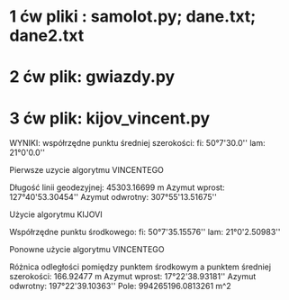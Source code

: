 # 1 ćw pliki : samolot.py; dane.txt; dane2.txt
# 2 ćw plik: gwiazdy.py
# 3 ćw plik: kijov_vincent.py
WYNIKI:
 współrzędne punktu średniej szerokości: fi: 50°7'30.0'' lam: 21°0'0.0''

 Pierwsze uzycie algorytmu VINCENTEGO
 
 Długość linii geodezyjnej: 45303.16699 m
 Azymut wprost: 127°40'53.30454'' 
 Azymut odwrotny: 307°55'13.51675''

 Użycie algorytmu KIJOVI
 
 Współrzędne punktu środkowego: fi: 50°7'35.15576'' lam: 21°0'2.50983''

 Ponowne użycie algorytmu VINCENTEGO
 
 Różnica odległości pomiędzy punktem środkowym a punktem średniej szerokości: 166.92477 m 
 Azymut wprost: 17°22'38.93181'' 
 Azymut odwrotny: 197°22'39.10363''
 Pole: 994265196.0813261 m^2



